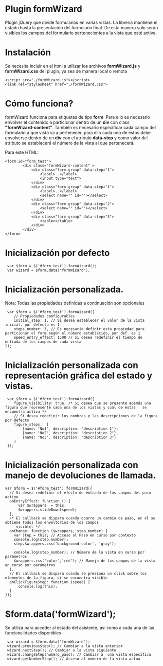 # Plugin formWizard

Plugin jQuery que divide formularios en varias vistas. La librería mantiene el estado hasta la presentación del formulario final. De esta manera solo serán visibles los campos del formulario pertenecientes a la vista que esté activa.

# Instalación
 Se necesita incluir en el html a utilizar los archivos **formWizard.js** y **formWizard.css** del plugin, ya sea de manera local o remota
 
 ``` 
<script src="./formWizard.js"></script> 
<link rel="stylesheet" href="./formWizard.css">
``` 

# Cómo funciona?
formWizard funciona para etiquetas de tipo **form**. Para ello es necesario envolver el contenido a particionar dentro de un **div** con class **"formWizard-content"**. También es necesario especificar cada campo del formulario a que vista va a pertenecer, para ello cada uno de estos debe envolverse dentro de un **div** con el atributo **data-step** y como valor del atributo se establecerá el número de la vista al que pertenecerá.

Para este HTML:
``` 
<form id="form_test">
        <div class="formWizard-content" >
            <div class="form-group" data-step="1">
                <label>..</label>
                <input type="text">         
            </div> 
            <div class="form-group" data-step="1">
                <label>..</label>
                <select name="" id=""></select>         
            </div> 
            <div class="form-group" data-step="2">
                <select name="" id=""></select>
            </div>
            <div class="form-group" data-step="3">
                <table></table>
            </div>
        </div>
</form>
``` 
    
# Inicialización por defecto
``` 
 var $form = $('#form_test').formWizard();
 var wizard = $form.data('formWizard');
 ``` 
 
# Inicialización personalizada.
Nota: Todas las propiedades definidas a continuación son opcionales
``` 
 var $form = $('#form_test').formWizard({
    // Propiedades configurables
    initial_step: 1, // Si desea establecer el valor de la vista inicial, por defecto es 1
    steps_number: 3, // Es necesario definir esta propiedad para particionar el form según el número establecido, por def. es 1
    speed_entry_effect: 1500 // Si desea redefinir el tiempo de entrada de los campos de cada vista
});
``` 
# Inicialización personalizada con representación gráfica del estado y vistas.
``` 
 var $form = $('#form_test').formWizard({
    figure_visibility: true, /* Si desea que se presente además una figura que represente cada una de los vistas y cuál de estas   se encuentra activa */
    // Si desea redefinir los nombres y las descripciones de la figura por defecto
    figure_steps:  [
        {name: "No1", description: "description 1"},
        {name: "No2", description: "description 2"},
        {name: "No3", description: "description 3"}
    ]
 });
 ``` 
 # Inicialización personalizada con manejo de devoluciones de llamada.
  ``` 
  var $form = $('#form_test').formWizard({  
    // Si desea redefinir el efecto de entrada de los campos del paso activo
    onEntryEffect: function () {
        var $wrappers  = this;
        $wrappers.slideDown(speed);
    },
    /* El callback se dispara cuando ocurre un cambio de paso, en él se obtiene todos los envoltorios de los campos
       visibles */
    onChange: function ($wrappers, step_number) { 
      var step = this; // Acceso al Paso en curso por contexto
      console.log(step.number);
      step.$wrappers.css('background-color', 'gray');
 
      console.log(step_number); // Número de la vista en curso por parámetros
      $wrappers.css('color','red'); // Manejo de los campos de la vista en curso por parámetros
    },
    // El callback se dispara cuando se presiona un click sobre los elementos de la figura, si se encuentra visible
    onClickFigureStep: function (speed) {
        console.log(this);
    }
});
``` 
# $form.data('formWizard');
Se utiliza para acceder al estado del asistente, así como a cada una de las funcionalidades disponibles
``` 
 var wizard = $form.data('formWizard');
 wizard.previousStep(); // Cambiar a la vista anterior
 wizard.nextStep(); // Cambiar a la vista siguiente
 wizard.changeStep(numero_paso); // Cambiar a  una vista específica
 wizard.getNumberStep(); // Acceso al número de la vista actua
``` 
 
